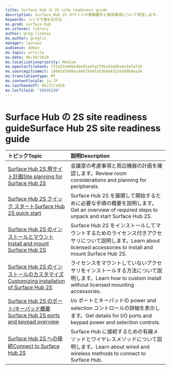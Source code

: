 ```yaml
---
title: Surface Hub の 2S site readiness guide
description: Surface Hub 2S のサイトの準備要件と推奨事項について学習します。
keywords: コンマで値を区切る
ms.prod: surface-hub
ms.sitesec: library
author: greg-lindsay
ms.author: greglin
manager: laurawi
audience: Admin
ms.topic: article
ms.date: 06/20/2019
ms.localizationpriority: Medium
ms.openlocfilehash: f31d33a96b64be95a4fe2f95c63dd6a4a3afa720
ms.sourcegitcommit: 109d1d7608ac4667564fa5369e8722e569b8ea36
ms.translationtype: MT
ms.contentlocale: ja-JP
ms.lasthandoff: 06/27/2020
ms.locfileid: "10835230"
---
```

# <span data-ttu-id="b6e11-104">Surface Hub の 2S site readiness guide</span><span class="sxs-lookup"><span data-stu-id="b6e11-104">Surface Hub 2S site readiness guide</span></span>

|**<span data-ttu-id="b6e11-105">トピック</span><span class="sxs-lookup"><span data-stu-id="b6e11-105">Topic</span></span>**|**<span data-ttu-id="b6e11-106">説明</span><span class="sxs-lookup"><span data-stu-id="b6e11-106">Description</span></span>**|
|:-------|:-------|
| [<span data-ttu-id="b6e11-107">Surface Hub 2S 用サイト計画</span><span class="sxs-lookup"><span data-stu-id="b6e11-107">Site planning for Surface Hub 2S</span></span>](surface-hub-2s-site-planning.md) | <span data-ttu-id="b6e11-108">会議室の考慮事項と周辺機器の計画を確認します。</span><span class="sxs-lookup"><span data-stu-id="b6e11-108">Review room considerations and planning for peripherals.</span></span> |
| [<span data-ttu-id="b6e11-109">Surface Hub 2S クイック スタート</span><span class="sxs-lookup"><span data-stu-id="b6e11-109">Surface Hub 2S quick start</span></span>](surface-hub-2s-quick-start.md) | <span data-ttu-id="b6e11-110">Surface Hub 2S を展開して開始するために必要な手順の概要を説明します。</span><span class="sxs-lookup"><span data-stu-id="b6e11-110">Get an overview of required steps to unpack and start Surface Hub 2S.</span></span> |
| [<span data-ttu-id="b6e11-111">Surface Hub 2S のインストールとマウント</span><span class="sxs-lookup"><span data-stu-id="b6e11-111">Install and mount Surface Hub 2S</span></span>](surface-hub-2s-install-mount.md) | <span data-ttu-id="b6e11-112">Surface Hub 2S をインストールしてマウントするためのライセンス付きアクセサリについて説明します。</span><span class="sxs-lookup"><span data-stu-id="b6e11-112">Learn about licensed accessories to install and mount Surface Hub 2S.</span></span> |
| [<span data-ttu-id="b6e11-113">Surface Hub 2S のインストールのカスタマイズ</span><span class="sxs-lookup"><span data-stu-id="b6e11-113">Customizing installation of Surface Hub 2S</span></span>](surface-hub-2s-custom-install.md) | <span data-ttu-id="b6e11-114">ライセンスをマウントしていないアクセサリをインストールする方法について説明します。</span><span class="sxs-lookup"><span data-stu-id="b6e11-114">Learn how to custom install without licensed mounting accessories.</span></span>|
| [<span data-ttu-id="b6e11-115">Surface Hub 2S のポート/キーパッド概要</span><span class="sxs-lookup"><span data-stu-id="b6e11-115">Surface Hub 2S ports and keypad overview</span></span>](surface-hub-2s-port-keypad-overview.md) | <span data-ttu-id="b6e11-116">I/o ポートとキーパッドの power and selection コントロールの詳細を表示します。</span><span class="sxs-lookup"><span data-stu-id="b6e11-116">Get details for I/O ports and keypad power and selection controls.</span></span> |
| [<span data-ttu-id="b6e11-117">Surface Hub 2S への接続</span><span class="sxs-lookup"><span data-stu-id="b6e11-117">Connect to Surface Hub 2S</span></span>](surface-hub-2s-connect.md) | <span data-ttu-id="b6e11-118">Surface Hub に接続するための有線メソッドとワイヤレスメソッドについて説明します。</span><span class="sxs-lookup"><span data-stu-id="b6e11-118">Learn about wired and wireless methods to connect to Surface Hub.</span></span>|

